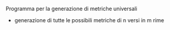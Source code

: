 Programma per la generazione di metriche universali
* generazione di tutte le possibili metriche di n versi in m rime
